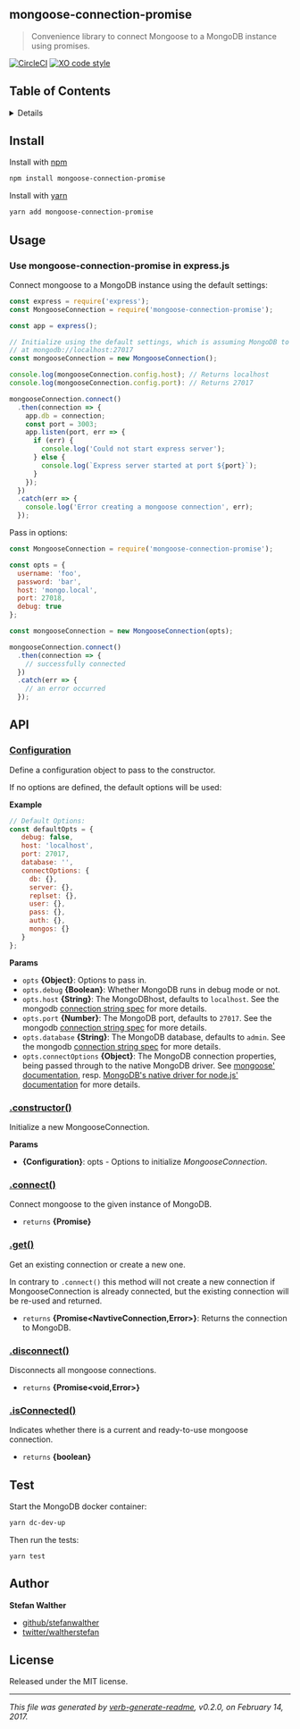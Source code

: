 ## mongoose-connection-promise

> Convenience library to connect Mongoose to a MongoDB instance using promises.

[![CircleCI](https://circleci.com/gh/stefanwalther/mongoose-connection-promise/tree/master.svg?style=svg)](https://circleci.com/gh/stefanwalther/mongoose-connection-promise/tree/master)
[![XO code style](https://img.shields.io/badge/code_style-XO--space-5ed9c7.svg)](https://github.com/sindresorhus/xo-space)

## Table of Contents

<details>
- [Install](#install)
- [Usage](#usage)
- [API](#api)
- [Test](#test)
- [Author](#author)
- [License](#license)

_(TOC generated by [verb](https://github.com/verbose/verb) using [markdown-toc](https://github.com/jonschlinkert/markdown-toc))_
</details>

## Install

Install with [npm](http://npmjs.org/)

```sh
npm install mongoose-connection-promise
```

Install with [yarn](https://yarnpkg.com)

```sh
yarn add mongoose-connection-promise
```

## Usage

### Use mongoose-connection-promise in express.js

Connect mongoose to a MongoDB instance using the default settings:

```js
const express = require('express');
const MongooseConnection = require('mongoose-connection-promise');

const app = express();

// Initialize using the default settings, which is assuming MongoDB to run
// at mongodb://localhost:27017
const mongooseConnection = new MongooseConnection();

console.log(mongooseConnection.config.host); // Returns localhost
console.log(mongooseConnection.config.port): // Returns 27017

mongooseConnection.connect()
  .then(connection => {
    app.db = connection;
    const port = 3003;
    app.listen(port, err => {
      if (err) {
        console.log('Could not start express server');
      } else {
        console.log(`Express server started at port ${port}`);
      }
    });
  })
  .catch(err => {
    console.log('Error creating a mongoose connection', err);
  });
```

Pass in options:

```js
const MongooseConnection = require('mongoose-connection-promise');

const opts = {
  username: 'foo',
  password: 'bar',
  host: 'mongo.local',
  port: 27018,
  debug: true
};

const mongooseConnection = new MongooseConnection(opts);

mongooseConnection.connect()
  .then(connection => {
    // successfully connected
  })
  .catch(err => {
    // an error occurred
  });
```

## API

### [Configuration](lib/index.js#L65)

Define a configuration object to pass to the constructor.

If no options are defined, the default options will be used:

**Example**

```js
// Default Options:
const defaultOpts = {
   debug: false,
   host: 'localhost',
   port: 27017,
   database: '',
   connectOptions: {
     db: {},
     server: {},
     replset: {},
     user: {},
     pass: {},
     auth: {},
     mongos: {}
   }
};
```

**Params**

* `opts` **{Object}**: Options to pass in.
* `opts.debug` **{Boolean}**: Whether MongoDB runs in debug mode or not.
* `opts.host` **{String}**: The MongoDBhost, defaults to `localhost`.  See the mongodb [connection string spec](https://docs.mongodb.com/manual/reference/connection-string/) for more details.
* `opts.port` **{Number}**: The MongoDB port, defaults to `27017`.  See the mongodb [connection string spec](https://docs.mongodb.com/manual/reference/connection-string/) for more details.
* `opts.database` **{String}**: The MongoDB database, defaults to `admin`.  See the mongodb [connection string spec](https://docs.mongodb.com/manual/reference/connection-string/) for more details.
* `opts.connectOptions` **{Object}**: The MongoDB connection properties, being passed through to the native MongoDB driver. See [mongoose' documentation](http://mongoosejs.com/docs/connections.html), resp. [MongoDB's native driver for node.js' documentation](https://github.com/mongodb/node-mongodb-native) for more details.

### [.constructor()](lib/index.js#L74)

Initialize a new MongooseConnection.

**Params**

* **{Configuration}**: opts - Options to initialize _MongooseConnection_.

### [.connect()](lib/index.js#L90)

Connect mongoose to the given instance of MongoDB.

* `returns` **{Promise}**

### [.get()](lib/index.js#L112)

Get an existing connection or create a new one.

In contrary to `.connect()` this method will not create a new connection if MongooseConnection is already connected,
but the existing connection will be re-used and returned.

* `returns` **{Promise<NavtiveConnection,Error>}**: Returns the connection to MongoDB.

### [.disconnect()](lib/index.js#L126)

Disconnects all mongoose connections.

* `returns` **{Promise<void,Error>}**

### [.isConnected()](lib/index.js#L137)

Indicates whether there is a current and ready-to-use mongoose connection.

* `returns` **{boolean}**

## Test

Start the MongoDB docker container:

```sh
yarn dc-dev-up
```

Then run the tests:

```
yarn test
```

## Author

**Stefan Walther**

* [github/stefanwalther](https://github.com/stefanwalther)
* [twitter/waltherstefan](http://twitter.com/waltherstefan)

## License

Released under the MIT license.

***

_This file was generated by [verb-generate-readme](https://github.com/verbose/verb-generate-readme), v0.2.0, on February 14, 2017._